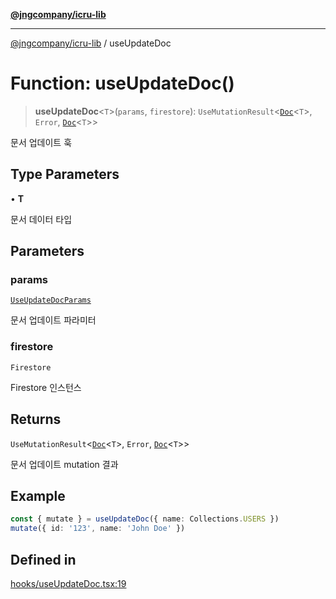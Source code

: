 [**@jngcompany/icru-lib**](../README.md)

***

[@jngcompany/icru-lib](../globals.md) / useUpdateDoc

# Function: useUpdateDoc()

> **useUpdateDoc**\<`T`\>(`params`, `firestore`): `UseMutationResult`\<[`Doc`](../interfaces/Doc.md)\<`T`\>, `Error`, [`Doc`](../interfaces/Doc.md)\<`T`\>\>

문서 업데이트 훅

## Type Parameters

• **T**

문서 데이터 타입

## Parameters

### params

[`UseUpdateDocParams`](../interfaces/UseUpdateDocParams.md)

문서 업데이트 파라미터

### firestore

`Firestore`

Firestore 인스턴스

## Returns

`UseMutationResult`\<[`Doc`](../interfaces/Doc.md)\<`T`\>, `Error`, [`Doc`](../interfaces/Doc.md)\<`T`\>\>

문서 업데이트 mutation 결과

## Example

```ts
const { mutate } = useUpdateDoc({ name: Collections.USERS })
mutate({ id: '123', name: 'John Doe' })
```

## Defined in

[hooks/useUpdateDoc.tsx:19](https://github.com/jngcompany/icru-lib/blob/256d6a1256b31526527eaee4aeab346b456a87aa/src/hooks/useUpdateDoc.tsx#L19)
